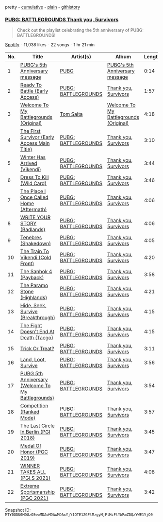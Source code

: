 pretty - [cumulative](/playlists/cumulative/37i9dQZF1DWYRYaqBHPt12.md) - [plain](/playlists/plain/37i9dQZF1DWYRYaqBHPt12) - [githistory](https://github.githistory.xyz/mackorone/spotify-playlist-archive/blob/main/playlists/plain/37i9dQZF1DWYRYaqBHPt12)

### [PUBG: BATTLEGROUNDS  Thank you, 5urvivors](https://open.spotify.com/playlist/37i9dQZF1DWYRYaqBHPt12)

> Check out the playlist celebrating the 5th anniversary of PUBG: BATTLEGROUNDS!

[Spotify](https://open.spotify.com/user/spotify) - 11,038 likes - 22 songs - 1 hr 21 min

| No. | Title | Artist(s) | Album | Length |
|---|---|---|---|---|
| 1 | [PUBG's 5th Anniversary message](https://open.spotify.com/track/3hKi6qNTf9QU2GFTy3FSW4) | [PUBG](https://open.spotify.com/artist/7hvFNiQQ8U6EMe7kFBCtZk) | [PUBG's 5th Anniversary message](https://open.spotify.com/album/4gPBNJ4OEFPvr6SE5TC99e) | 0:14 |
| 2 | [Ready To Battle \(Early Access\)](https://open.spotify.com/track/3sU6ojxrlnOtWluh9Qrdhq) | [PUBG: BATTLEGROUNDS](https://open.spotify.com/artist/58596lUL65umS7uDFWsTdB) | [Thank you, 5urvivors](https://open.spotify.com/album/3l5Gbu1lIgFAndzDpPGam8) | 1:57 |
| 3 | [Welcome To My Battlegrounds \(Original\)](https://open.spotify.com/track/1aQtqFfLUM70KDwcXzKCLO) | [Tom Salta](https://open.spotify.com/artist/0KFl3wbs0hvoKlKDPcXODj) | [Welcome To My Battlegrounds \(Original\)](https://open.spotify.com/album/7cVfIxEpE3esebHF0Votw6) | 4:18 |
| 4 | [The First Survivor \(Early Access Main Title\)](https://open.spotify.com/track/3enouIIUzlTYHGRaUkols9) | [PUBG: BATTLEGROUNDS](https://open.spotify.com/artist/58596lUL65umS7uDFWsTdB) | [Thank you, 5urvivors](https://open.spotify.com/album/3l5Gbu1lIgFAndzDpPGam8) | 3:10 |
| 5 | [Winter Has Arrived \(Vikendi\)](https://open.spotify.com/track/14oLaLOtYArhs38DNpEDCz) | [PUBG: BATTLEGROUNDS](https://open.spotify.com/artist/58596lUL65umS7uDFWsTdB) | [Thank you, 5urvivors](https://open.spotify.com/album/3l5Gbu1lIgFAndzDpPGam8) | 3:44 |
| 6 | [Dress To Kill \(Wild Card\)](https://open.spotify.com/track/0XqNRICIU3cjKgLrdh54p6) | [PUBG: BATTLEGROUNDS](https://open.spotify.com/artist/58596lUL65umS7uDFWsTdB) | [Thank you, 5urvivors](https://open.spotify.com/album/3l5Gbu1lIgFAndzDpPGam8) | 3:46 |
| 7 | [The Place I Once Called Home \(Aftermath\)](https://open.spotify.com/track/3uz9tDZnFyzd7yakxcldjC) | [PUBG: BATTLEGROUNDS](https://open.spotify.com/artist/58596lUL65umS7uDFWsTdB) | [Thank you, 5urvivors](https://open.spotify.com/album/3l5Gbu1lIgFAndzDpPGam8) | 4:06 |
| 8 | [WRITE YOUR STORY \(Badlands\)](https://open.spotify.com/track/18RDZr77iTGiM7sRYVJ48t) | [PUBG: BATTLEGROUNDS](https://open.spotify.com/artist/58596lUL65umS7uDFWsTdB) | [Thank you, 5urvivors](https://open.spotify.com/album/3l5Gbu1lIgFAndzDpPGam8) | 4:06 |
| 9 | [Tenebres \(Shakedown\)](https://open.spotify.com/track/0vlyw3Vsd5VdHwYUkBdeut) | [PUBG: BATTLEGROUNDS](https://open.spotify.com/artist/58596lUL65umS7uDFWsTdB) | [Thank you, 5urvivors](https://open.spotify.com/album/3l5Gbu1lIgFAndzDpPGam8) | 4:05 |
| 10 | [The Train To Vikendi \(Cold Front\)](https://open.spotify.com/track/72IgKeAlmFQzWveNK6ph8K) | [PUBG: BATTLEGROUNDS](https://open.spotify.com/artist/58596lUL65umS7uDFWsTdB) | [Thank you, 5urvivors](https://open.spotify.com/album/3l5Gbu1lIgFAndzDpPGam8) | 4:20 |
| 11 | [The Sanhok 4 \(Payback\)](https://open.spotify.com/track/6VOdRx8VfDh8srYtSdxio2) | [PUBG: BATTLEGROUNDS](https://open.spotify.com/artist/58596lUL65umS7uDFWsTdB) | [Thank you, 5urvivors](https://open.spotify.com/album/3l5Gbu1lIgFAndzDpPGam8) | 3:58 |
| 12 | [The Paramo Stone \(Highlands\)](https://open.spotify.com/track/3HxlNaCYck3WGNl9sF4lXd) | [PUBG: BATTLEGROUNDS](https://open.spotify.com/artist/58596lUL65umS7uDFWsTdB) | [Thank you, 5urvivors](https://open.spotify.com/album/3l5Gbu1lIgFAndzDpPGam8) | 4:21 |
| 13 | [Hide, Seek, Survive \(Breakthrough\)](https://open.spotify.com/track/4VX7Z8vz1530XVSycXK4yl) | [PUBG: BATTLEGROUNDS](https://open.spotify.com/artist/58596lUL65umS7uDFWsTdB) | [Thank you, 5urvivors](https://open.spotify.com/album/3l5Gbu1lIgFAndzDpPGam8) | 4:15 |
| 14 | [The Fight Doesn't End At Death \(Taego\)](https://open.spotify.com/track/1MYGaarYfEP9GXmUZHbpOM) | [PUBG: BATTLEGROUNDS](https://open.spotify.com/artist/58596lUL65umS7uDFWsTdB) | [Thank you, 5urvivors](https://open.spotify.com/album/3l5Gbu1lIgFAndzDpPGam8) | 4:15 |
| 15 | [Trick Or Treat?](https://open.spotify.com/track/5eFpRFBvLJR0diAasbWU0J) | [PUBG: BATTLEGROUNDS](https://open.spotify.com/artist/58596lUL65umS7uDFWsTdB) | [Thank you, 5urvivors](https://open.spotify.com/album/3l5Gbu1lIgFAndzDpPGam8) | 3:11 |
| 16 | [Land, Loot, Survive](https://open.spotify.com/track/2Yd9vs4FsGUDAJUYPOSSX3) | [PUBG: BATTLEGROUNDS](https://open.spotify.com/artist/58596lUL65umS7uDFWsTdB) | [Thank you, 5urvivors](https://open.spotify.com/album/3l5Gbu1lIgFAndzDpPGam8) | 3:56 |
| 17 | [PUBG 5th Anniversary \(Welcome To My Battlegrounds\)](https://open.spotify.com/track/0ZVRr5tYNGFikxamlscchV) | [PUBG: BATTLEGROUNDS](https://open.spotify.com/artist/58596lUL65umS7uDFWsTdB) | [Thank you, 5urvivors](https://open.spotify.com/album/3l5Gbu1lIgFAndzDpPGam8) | 3:54 |
| 18 | [Competition \(Ranked Mode\)](https://open.spotify.com/track/1adNHXtCgKBgKCfUQ8ThX1) | [PUBG: BATTLEGROUNDS](https://open.spotify.com/artist/58596lUL65umS7uDFWsTdB) | [Thank you, 5urvivors](https://open.spotify.com/album/3l5Gbu1lIgFAndzDpPGam8) | 3:57 |
| 19 | [The Last Circle In Berlin \(PGI 2018\)](https://open.spotify.com/track/5X8xYLDZHH2RcfSBMsBIOs) | [PUBG: BATTLEGROUNDS](https://open.spotify.com/artist/58596lUL65umS7uDFWsTdB) | [Thank you, 5urvivors](https://open.spotify.com/album/3l5Gbu1lIgFAndzDpPGam8) | 3:45 |
| 20 | [Medal Of Honor \(PGC 2019\)](https://open.spotify.com/track/66fAvTCjAKTdpVBfuPKYbM) | [PUBG: BATTLEGROUNDS](https://open.spotify.com/artist/58596lUL65umS7uDFWsTdB) | [Thank you, 5urvivors](https://open.spotify.com/album/3l5Gbu1lIgFAndzDpPGam8) | 3:47 |
| 21 | [WINNER TAKE$ ALL \(PGI.S 2021\)](https://open.spotify.com/track/2xZw1zpkdA9VdIQJXRTalJ) | [PUBG: BATTLEGROUNDS](https://open.spotify.com/artist/58596lUL65umS7uDFWsTdB) | [Thank you, 5urvivors](https://open.spotify.com/album/3l5Gbu1lIgFAndzDpPGam8) | 4:08 |
| 22 | [Extreme Sportsmanship \(PGC 2021\)](https://open.spotify.com/track/2Z0oNYuXq9mjqpAvwlbyp2) | [PUBG: BATTLEGROUNDS](https://open.spotify.com/artist/58596lUL65umS7uDFWsTdB) | [Thank you, 5urvivors](https://open.spotify.com/album/3l5Gbu1lIgFAndzDpPGam8) | 3:42 |

Snapshot ID: `MTY0ODU0MDUzOSwwMDAwMDAwMDAxYjY1OTE1ZGFlMzgyMjFlMzFlYWRmZDQzYWE1YjQ0`

